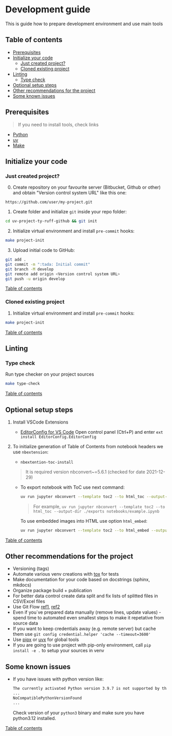 # Development guide

This is guide how to prepare development environment and use main tools

## Table of contents

- [Prerequisites](#prerequisites)
- [Initialize your code](#initialize-your-code)
  - [Just created project?](#just-created-project)
  - [Cloned existing project](#cloned-existing-project)
- [Linting](#linting)
  - [Type check](#type-check)
- [Optional setup steps](#optional-setup-steps)
- [Other recommendations for the project](#other-recommendations-for-the-project)
- [Some known issues](#some-known-issues)

## Prerequisites

> If you need to install tools, check links

- [Python](docs/TOOLS.md#python)
- [uv](docs/TOOLS.md#uv)
- [Make](docs/TOOLS.md#make)

## Initialize your code

### Just created project?

0. Create repository on your favourite server (Bitbucket, Github or other) and obtain "Version control system URL" like this one:

```url
https://github.com/user/my-project.git
```

1. Create folder and initialize `git` inside your repo folder:

```bash
cd uv-project-ty-ruff-github && git init
```

2. Initialize virtual environment and install `pre-commit` hooks:

```bash
make project-init
```

3. Upload initial code to GitHub:

```bash
git add .
git commit -m ":tada: Initial commit"
git branch -M develop
git remote add origin <Version control system URL>
git push -u origin develop
```

[Table of contents](#table-of-contents)

### Cloned existing project

1. Initialize virtual environment and install `pre-commit` hooks:

```bash
make project-init
```

[Table of contents](#table-of-contents)

## Linting

### Type check

Run type checker on your project sources

```bash
make type-check
```

[Table of contents](#table-of-contents)

## Optional setup steps

1. Install VSCode Extensions
   - [EditorConfig for VS Code](https://marketplace.visualstudio.com/items?itemName=EditorConfig.EditorConfig)
      Open control panel (Ctrl+P) and enter `ext install EditorConfig.EditorConfig`

1. To initialize generation of Table of Contents from notebook headers we use `nbextension`:

    - `nbextention-toc-install`

    > It is required version nbconvert~=5.6.1 (checked for date 2021-12-29)

    - To export notebook with ToC use next command:

      ```bash
      uv run jupyter nbconvert --template toc2 --to html_toc --output-dir ./exports <путь до файла>
      ```

      > For example, `uv run jupyter nbconvert --template toc2 --to html_toc --output-dir ./exports notebooks/example.ipynb`

      To use embedded images into HTML use option `html_embed`:

      ```bash
      uv run jupyter nbconvert --template toc2 --to html_embed --output-dir ./exports <путь до файла>
      ```

[Table of contents](#table-of-contents)

## Other recommendations for the project

- Versioning (tags)
- Automate various venv creations with [tox](https://pypi.org/project/tox/) for tests
- Make documentation for your code based on docstrings (sphinx, mkdocs)
- Organize package build + publication
- For better data control create data split and fix lists of splitted files in CSV/Excel files
- Use Git Flow [ref1](https://danielkummer.github.io/git-flow-cheatsheet/index.ru_RU.html), [ref2](https://www.gitkraken.com/learn/git/git-flow)
- Even if you`ve prepared data manually (remove lines, update values) - spend time to automated even smallest steps to make it repetative from source data
- If you want to keep credentials away (e.g. remote server) but cache them use `git config credential.helper 'cache --timeout=3600'`
- Use [pipx](https://github.com/pypa/pipx) or [uvx](https://docs.astral.sh/uv/guides/tools/) for global tools
- If you are going to use project with pip-only environment, call `pip install -e .` to setup your sources in venv

## Some known issues

- If you have issues with python version like:

    ```bash
    The currently activated Python version 3.9.7 is not supported by the project (~3.12.0)
    ...
    NoCompatiblePythonVersionFound
    ...
    ```

    Check version of your `python3` binary and make sure you have python3.12 installed.

[Table of contents](#table-of-contents)
